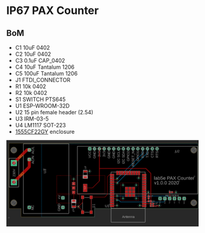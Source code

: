 # IP67 PAX Counter


## BoM

* C1	10uF 0402
* C2	10uF 0402
* C3	0.1uF CAP_0402
* C4	10uF Tantalum 1206
* C5	100uF Tantalum 1206
* J1	FTDI_CONNECTOR
* R1	10k	0402
* R2	10k		0402
* S1	SWITCH PTS645
* U1	ESP-WROOM-32D
* U2	15 pin female header (2.54)
* U3	IRM-03-5
* U4    LM1117	SOT-223
* [1555CF22GY](https://www.digikey.no/products/no?keywords=1555cf22) enclosure

![Eagle board](https://github.com/lab5e/pax-counter/blob/master/images/ip67_version.png)

